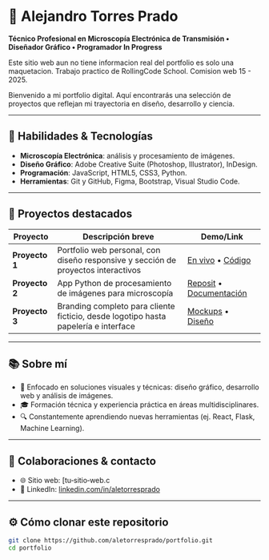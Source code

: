 # 🎨 Alejandro Torres Prado

**Técnico Profesional en Microscopía Electrónica de Transmisión • Diseñador Gráfico • Programador In Progress**

Este sitio web aun no tiene informacion real del portfolio es solo una maquetacion.
Trabajo practico de RollingCode School.
Comision web 15 - 2025.

Bienvenido a mi portfolio digital. Aquí encontrarás una selección de proyectos que reflejan mi trayectoria en diseño, desarrollo y ciencia.

---

## 🧰 Habilidades & Tecnologías

- **Microscopía Electrónica**: análisis y procesamiento de imágenes.
- **Diseño Gráfico**: Adobe Creative Suite (Photoshop, Illustrator), InDesign.
- **Programación**: JavaScript, HTML5, CSS3, Python.
- **Herramientas**: Git y GitHub, Figma, Bootstrap, Visual Studio Code.

---

## 🚀 Proyectos destacados

| Proyecto                   | Descripción breve                                                                 | Demo/Link                            |
|---------------------------|------------------------------------------------------------------------------------|--------------------------------------|
| **Proyecto 1**            | Portfolio web personal, con diseño responsive y sección de proyectos interactivos | [En vivo](#) • [Código](#)           |
| **Proyecto 2**            | App Python de procesamiento de imágenes para microscopía                          | [Reposit](#) • [Documentación](#)    |
| **Proyecto 3**            | Branding completo para cliente ficticio, desde logotipo hasta papelería e interface | [Mockups](#) • [Diseño](#)           |

---

## 📚 Sobre mí

- 🎯 Enfocado en soluciones visuales y técnicas: diseño gráfico, desarrollo web y análisis de imágenes.
- 🎓 Formación técnica y experiencia práctica en áreas multidisciplinares.
- 🔍 Constantemente aprendiendo nuevas herramientas (ej. React, Flask, Machine Learning).

---

## 🤝 Colaboraciones & contacto

- 🌐 Sitio web: [tu‑sitio‑web.c
- 💼 LinkedIn: [linkedin.com/in/aletorresprado](https://www.linkedin.com/in/alejandro-torres-prado)

---

## ⚙️ Cómo clonar este repositorio

```bash
git clone https://github.com/aletorresprado/portfolio.git
cd portfolio
